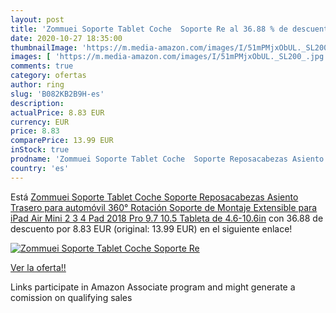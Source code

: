 ```yaml
---
layout: post
title: 'Zommuei Soporte Tablet Coche  Soporte Re al 36.88 % de descuento'
date: 2020-10-27 18:35:00
thumbnailImage: 'https://m.media-amazon.com/images/I/51mPMjxObUL._SL200_.jpg'
images: [ 'https://m.media-amazon.com/images/I/51mPMjxObUL._SL200_.jpg' ]
comments: true
category: ofertas
author: ring
slug: 'B082KB2B9H-es'
description:
actualPrice: 8.83 EUR
currency: EUR
price: 8.83
comparePrice: 13.99 EUR
inStock: true
prodname: 'Zommuei Soporte Tablet Coche  Soporte Reposacabezas Asiento Trasero para automóvil 360° Rotación Soporte de Montaje Extensible para iPad Air Mini 2 3 4  Pad 2018 Pro 9.7  10.5  Tableta de 4.6-10.6in'
country: 'es'
---
```


Está [Zommuei Soporte Tablet Coche  Soporte Reposacabezas Asiento Trasero para automóvil 360° Rotación Soporte de Montaje Extensible para iPad Air Mini 2 3 4  Pad 2018 Pro 9.7  10.5  Tableta de 4.6-10.6in](https://www.amazon.es/dp/B082KB2B9H/?tag=tolees-21) con 36.88 de descuento por 8.83 EUR (original: 13.99 EUR) en el siguiente enlace!

[![Zommuei Soporte Tablet Coche  Soporte Re](https://m.media-amazon.com/images/I/51mPMjxObUL._SL200_.jpg)](https://www.amazon.es/dp/B082KB2B9H/?tag=tolees-21)

[Ver la oferta!!](https://www.amazon.es/dp/B082KB2B9H/?tag=tolees-21)

Links participate in Amazon Associate program and might generate a comission on qualifying sales


